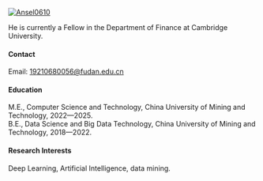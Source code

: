 

[![Ansel0610](https://img.shields.io/badge/senli1073-github-blue?logo=github)](https://github.com/senli1073)

He is currently a Fellow in the Department of Finance at Cambridge University.

#### Contact

Email: 19210680056@fudan.edu.cn

#### Education
M.E., Computer Science and Technology, China University of Mining and Technology, 2022—2025.\
B.E., Data Science and Big Data Technology, China University of Mining and Technology, 2018—2022.

#### Research Interests
Deep Learning, Artificial Intelligence, data mining.

